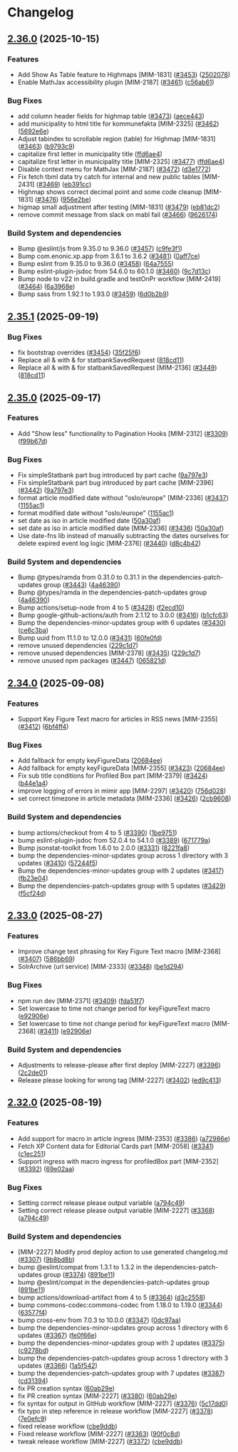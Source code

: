 # Changelog

## [2.36.0](https://github.com/statisticsnorway/mimir/compare/v2.35.1...v2.36.0) (2025-10-15)


### Features

* Add Show As Table feature to Highmaps [MIM-1831] ([#3453](https://github.com/statisticsnorway/mimir/issues/3453)) ([2502078](https://github.com/statisticsnorway/mimir/commit/25020788f1fb915a317b31ad5b1b93b1c73b7ef3))
* Enable MathJax accessibility plugin [MIM-2187] ([#3461](https://github.com/statisticsnorway/mimir/issues/3461)) ([c56ab61](https://github.com/statisticsnorway/mimir/commit/c56ab61690cabb31c8dbb5a4c694626ddf664143))


### Bug Fixes

* add column header fields for highmap table ([#3473](https://github.com/statisticsnorway/mimir/issues/3473)) ([aece443](https://github.com/statisticsnorway/mimir/commit/aece443abeede0640a632147836ee9e9ca27a9c8))
* add municipality to html title for kommunefakta [MIM-2325] ([#3462](https://github.com/statisticsnorway/mimir/issues/3462)) ([5692e6e](https://github.com/statisticsnorway/mimir/commit/5692e6e5a587cfd822a7daeb8fd2c65dd3bf36a4))
* Adjust tabindex to scrollable region (table) for Highmap [MIM-1831] ([#3463](https://github.com/statisticsnorway/mimir/issues/3463)) ([b9793c9](https://github.com/statisticsnorway/mimir/commit/b9793c9feaf1ceb6b532a0d59f74d73ac2b48bf9))
* capitalize first letter in municipality title ([ffd6ae4](https://github.com/statisticsnorway/mimir/commit/ffd6ae4147b2290b3c4ee588d0efa0f270a43f52))
* capitalize first letter in municipality title [MIM-2325] ([#3477](https://github.com/statisticsnorway/mimir/issues/3477)) ([ffd6ae4](https://github.com/statisticsnorway/mimir/commit/ffd6ae4147b2290b3c4ee588d0efa0f270a43f52))
* Disable context menu for MathJax [MIM-2187] ([#3472](https://github.com/statisticsnorway/mimir/issues/3472)) ([d3e1772](https://github.com/statisticsnorway/mimir/commit/d3e1772a282095bc1abe68b6b8a7cb122319701c))
* Fix fetch tbml data try catch for internal and new public tables [MIM-2431] ([#3469](https://github.com/statisticsnorway/mimir/issues/3469)) ([eb391cc](https://github.com/statisticsnorway/mimir/commit/eb391cc80b365294944f257a542e55e7eb98e51d))
* Highmap shows correct decimal point and some code cleanup [MIM-1831] ([#3476](https://github.com/statisticsnorway/mimir/issues/3476)) ([956e2be](https://github.com/statisticsnorway/mimir/commit/956e2beb5c5261b99e903fe7e3c8178c78d86aff))
* higmap small adjustment after testing [MIM-1831] ([#3479](https://github.com/statisticsnorway/mimir/issues/3479)) ([eb81dc2](https://github.com/statisticsnorway/mimir/commit/eb81dc29ee2e3a7e70c69355901198c40e57a3e3))
* remove commit message from slack on mabl fail ([#3466](https://github.com/statisticsnorway/mimir/issues/3466)) ([9626174](https://github.com/statisticsnorway/mimir/commit/9626174198104d617863f53e61699488951efda3))


### Build System and dependencies

* Bump @eslint/js from 9.35.0 to 9.36.0 ([#3457](https://github.com/statisticsnorway/mimir/issues/3457)) ([c9fe3f1](https://github.com/statisticsnorway/mimir/commit/c9fe3f1df4c9594d76868c1696acae0442e6f491))
* Bump com.enonic.xp.app from 3.6.1 to 3.6.2 ([#3481](https://github.com/statisticsnorway/mimir/issues/3481)) ([0aff7ce](https://github.com/statisticsnorway/mimir/commit/0aff7ce68f44ca255c8270931bd80fceb9498ad5))
* Bump eslint from 9.35.0 to 9.36.0 ([#3458](https://github.com/statisticsnorway/mimir/issues/3458)) ([64a7555](https://github.com/statisticsnorway/mimir/commit/64a755545316cee832e14fea0d8a72198838e427))
* Bump eslint-plugin-jsdoc from 54.6.0 to 60.1.0 ([#3460](https://github.com/statisticsnorway/mimir/issues/3460)) ([9c7d13c](https://github.com/statisticsnorway/mimir/commit/9c7d13c03956d1435e7fa678331475752703fc8f))
* Bump node to v22 in build.gradle and testOnPr workflow [MIM-2419] ([#3464](https://github.com/statisticsnorway/mimir/issues/3464)) ([6a3968e](https://github.com/statisticsnorway/mimir/commit/6a3968e8ac42d6063168d2e9b9805b0ea5edda05))
* Bump sass from 1.92.1 to 1.93.0 ([#3459](https://github.com/statisticsnorway/mimir/issues/3459)) ([6d0b2b9](https://github.com/statisticsnorway/mimir/commit/6d0b2b9ace18742b034aa6bb8cadc7b3109e38d9))

## [2.35.1](https://github.com/statisticsnorway/mimir/compare/v2.35.0...v2.35.1) (2025-09-19)


### Bug Fixes

* fix bootstrap overrides ([#3454](https://github.com/statisticsnorway/mimir/issues/3454)) ([35f25f6](https://github.com/statisticsnorway/mimir/commit/35f25f6f1077de3fd4983bd5b9172d2cdbf38027))
* Replace all & with &amp; for statbankSavedRequest ([818cd11](https://github.com/statisticsnorway/mimir/commit/818cd118402dc31f12df63f8cf669ba8047b21a7))
* Replace all & with &amp; for statbankSavedRequest [MIM-2136] ([#3449](https://github.com/statisticsnorway/mimir/issues/3449)) ([818cd11](https://github.com/statisticsnorway/mimir/commit/818cd118402dc31f12df63f8cf669ba8047b21a7))

## [2.35.0](https://github.com/statisticsnorway/mimir/compare/v2.34.0...v2.35.0) (2025-09-17)


### Features

* Add "Show less" functionality to Pagination Hooks [MIM-2312] ([#3309](https://github.com/statisticsnorway/mimir/issues/3309)) ([f99b67d](https://github.com/statisticsnorway/mimir/commit/f99b67d34b216f66fdded3d91f411fe3e4cee689))


### Bug Fixes

* Fix simpleStatbank part bug introduced by part cache ([9a797e3](https://github.com/statisticsnorway/mimir/commit/9a797e34e728a488d7714b17b94a037eb9c31cb7))
* Fix simpleStatbank part bug introduced by part cache [MIM-2396] ([#3442](https://github.com/statisticsnorway/mimir/issues/3442)) ([9a797e3](https://github.com/statisticsnorway/mimir/commit/9a797e34e728a488d7714b17b94a037eb9c31cb7))
* format article modified date without "oslo/europe" [MIM-2336] ([#3437](https://github.com/statisticsnorway/mimir/issues/3437)) ([1155ac1](https://github.com/statisticsnorway/mimir/commit/1155ac12dde5bbb8249d0c224971f45dfe3c8e1a))
* format modified date without "oslo/europe" ([1155ac1](https://github.com/statisticsnorway/mimir/commit/1155ac12dde5bbb8249d0c224971f45dfe3c8e1a))
* set date as iso in article modified date ([50a30af](https://github.com/statisticsnorway/mimir/commit/50a30af356711bdeb4c5b0eabd62d77ca36da4dd))
* set date as iso in article modified date [MIM-2336] ([#3436](https://github.com/statisticsnorway/mimir/issues/3436)) ([50a30af](https://github.com/statisticsnorway/mimir/commit/50a30af356711bdeb4c5b0eabd62d77ca36da4dd))
* Use date-fns lib instead of manually subtracting the dates ourselves for delete expired event log logic [MIM-2376] ([#3440](https://github.com/statisticsnorway/mimir/issues/3440)) ([d8c4b42](https://github.com/statisticsnorway/mimir/commit/d8c4b42a889c3715201c0406d9795c07bc1f9bc9))


### Build System and dependencies

* Bump @types/ramda from 0.31.0 to 0.31.1 in the dependencies-patch-updates group ([#3443](https://github.com/statisticsnorway/mimir/issues/3443)) ([4a46390](https://github.com/statisticsnorway/mimir/commit/4a463901ddf496cf13d3e0fc961433618a693c7a))
* Bump @types/ramda in the dependencies-patch-updates group ([4a46390](https://github.com/statisticsnorway/mimir/commit/4a463901ddf496cf13d3e0fc961433618a693c7a))
* Bump actions/setup-node from 4 to 5 ([#3428](https://github.com/statisticsnorway/mimir/issues/3428)) ([f2ecd10](https://github.com/statisticsnorway/mimir/commit/f2ecd10026ae6b084eff9085e18ce778e8a3198c))
* Bump google-github-actions/auth from 2.1.12 to 3.0.0 ([#3416](https://github.com/statisticsnorway/mimir/issues/3416)) ([b1cfc63](https://github.com/statisticsnorway/mimir/commit/b1cfc63743cb876b941558160a60fd1715f56767))
* Bump the dependencies-minor-updates group with 6 updates ([#3430](https://github.com/statisticsnorway/mimir/issues/3430)) ([ce6c3ba](https://github.com/statisticsnorway/mimir/commit/ce6c3ba06180f92d0af5bccdd9a63baf8941af29))
* Bump uuid from 11.1.0 to 12.0.0 ([#3431](https://github.com/statisticsnorway/mimir/issues/3431)) ([60fe0fd](https://github.com/statisticsnorway/mimir/commit/60fe0fde09584847de12bc8cbfd68d0407d307c8))
* remove unused dependencies ([229c1d7](https://github.com/statisticsnorway/mimir/commit/229c1d7f170e703460a9ce2250780b7fd9ad2902))
* remove unused dependencies [MIM-2378] ([#3435](https://github.com/statisticsnorway/mimir/issues/3435)) ([229c1d7](https://github.com/statisticsnorway/mimir/commit/229c1d7f170e703460a9ce2250780b7fd9ad2902))
* remove unused npm packages ([#3447](https://github.com/statisticsnorway/mimir/issues/3447)) ([065821d](https://github.com/statisticsnorway/mimir/commit/065821deb13455085e9fff05bd46e050d6d888e8))

## [2.34.0](https://github.com/statisticsnorway/mimir/compare/v2.33.0...v2.34.0) (2025-09-08)


### Features

* Support Key Figure Text macro for articles in RSS news [MIM-2355] ([#3412](https://github.com/statisticsnorway/mimir/issues/3412)) ([6bf4ff4](https://github.com/statisticsnorway/mimir/commit/6bf4ff4395883170420a640b30a226218fbb388e))


### Bug Fixes

* Add fallback for empty keyFigureData ([20684ee](https://github.com/statisticsnorway/mimir/commit/20684ee7b6fd3aa235cb3d7f5d979f793c0bfaa2))
* Add fallback for empty keyFigureData [MIM-2355] ([#3423](https://github.com/statisticsnorway/mimir/issues/3423)) ([20684ee](https://github.com/statisticsnorway/mimir/commit/20684ee7b6fd3aa235cb3d7f5d979f793c0bfaa2))
* Fix sub title conditions for Profiled Box part [MIM-2379] ([#3424](https://github.com/statisticsnorway/mimir/issues/3424)) ([b44e1a4](https://github.com/statisticsnorway/mimir/commit/b44e1a4a4603bb6cb9456fbb10070d659eaf6b66))
* improve logging of errors in mimir app [MIM-2297] ([#3420](https://github.com/statisticsnorway/mimir/issues/3420)) ([756d028](https://github.com/statisticsnorway/mimir/commit/756d0283638c4b41b94f1d52e4e1125ebd00ae7b))
* set correct timezone in article metadata [MIM-2336] ([#3426](https://github.com/statisticsnorway/mimir/issues/3426)) ([2cb9608](https://github.com/statisticsnorway/mimir/commit/2cb9608085450df87398605ad10c9bc2c48c1cad))


### Build System and dependencies

* bump actions/checkout from 4 to 5 ([#3390](https://github.com/statisticsnorway/mimir/issues/3390)) ([1be9751](https://github.com/statisticsnorway/mimir/commit/1be975135b802c6527cde40a4761401b7c71ab7b))
* bump eslint-plugin-jsdoc from 52.0.4 to 54.1.0 ([#3389](https://github.com/statisticsnorway/mimir/issues/3389)) ([671779a](https://github.com/statisticsnorway/mimir/commit/671779ae12c1108a4f7afcf32c888cbfc40624fb))
* Bump jsonstat-toolkit from 1.6.0 to 2.0.0 ([#3331](https://github.com/statisticsnorway/mimir/issues/3331)) ([8221fa8](https://github.com/statisticsnorway/mimir/commit/8221fa802bb7f334ea7a90329fe494005bff32e5))
* bump the dependencies-minor-updates group across 1 directory with 3 updates ([#3410](https://github.com/statisticsnorway/mimir/issues/3410)) ([57244f5](https://github.com/statisticsnorway/mimir/commit/57244f53df3f636ca899096e6b2f0ac61f6ba5f8))
* Bump the dependencies-minor-updates group with 2 updates ([#3417](https://github.com/statisticsnorway/mimir/issues/3417)) ([fb23e04](https://github.com/statisticsnorway/mimir/commit/fb23e0490d66e2157c1f389282308b899b8db3bf))
* Bump the dependencies-patch-updates group with 5 updates ([#3429](https://github.com/statisticsnorway/mimir/issues/3429)) ([f5cf24d](https://github.com/statisticsnorway/mimir/commit/f5cf24d09faf17cf27d1d1335c0bb6baab734a3c))

## [2.33.0](https://github.com/statisticsnorway/mimir/compare/v2.32.0...v2.33.0) (2025-08-27)


### Features

* Improve change text phrasing for Key Figure Text macro [MIM-2368] ([#3407](https://github.com/statisticsnorway/mimir/issues/3407)) ([586bb69](https://github.com/statisticsnorway/mimir/commit/586bb69a1493887032239ec7e2d1ca5e344a9ae0))
* SolrArchive (url service) [MIM-2333] ([#3348](https://github.com/statisticsnorway/mimir/issues/3348)) ([be1d294](https://github.com/statisticsnorway/mimir/commit/be1d294e4efef525aac79c7a7ad59c837fdcfe50))


### Bug Fixes

* npm run dev [MIM-2371] ([#3409](https://github.com/statisticsnorway/mimir/issues/3409)) ([fda51f7](https://github.com/statisticsnorway/mimir/commit/fda51f74ae2e5e2c95f9c1a5e63f692f99eaf88c))
* Set lowercase to time not change period for keyFigureText macro ([e92906e](https://github.com/statisticsnorway/mimir/commit/e92906e0c91bcfdc66508eaabde8ceaf351f0588))
* Set lowercase to time not change period for keyFigureText macro [MIM-2368] ([#3411](https://github.com/statisticsnorway/mimir/issues/3411)) ([e92906e](https://github.com/statisticsnorway/mimir/commit/e92906e0c91bcfdc66508eaabde8ceaf351f0588))


### Build System and dependencies

* Adjustments to release-please after first deploy [MIM-2227] ([#3396](https://github.com/statisticsnorway/mimir/issues/3396)) ([2c2de01](https://github.com/statisticsnorway/mimir/commit/2c2de016299b597db4152c514252a9118e40b451))
* Release please looking for wrong tag [MIM-2227] ([#3402](https://github.com/statisticsnorway/mimir/issues/3402)) ([ed9c413](https://github.com/statisticsnorway/mimir/commit/ed9c4130e1e247a8f23dd6c207519b38d12fa9e1))

## [2.32.0](https://github.com/statisticsnorway/mimir/compare/mimir-v2.31.0...mimir-v2.32.0) (2025-08-19)


### Features

* Add support for macro in article ingress [MIM-2353] ([#3386](https://github.com/statisticsnorway/mimir/issues/3386)) ([a72986e](https://github.com/statisticsnorway/mimir/commit/a72986e69fdba39fc746df5853360c839c431c83))
* Fetch XP Content data for Editorial Cards part [MIM-2058] ([#3341](https://github.com/statisticsnorway/mimir/issues/3341)) ([c1ec251](https://github.com/statisticsnorway/mimir/commit/c1ec251d9e2901803c89170c9afb4c2e0f62053b))
* Support ingress with macro ingress for profiledBox part [MIM-2352] ([#3392](https://github.com/statisticsnorway/mimir/issues/3392)) ([69e02aa](https://github.com/statisticsnorway/mimir/commit/69e02aa5139557468f62f0aa7dcb07ab29556d15))


### Bug Fixes

* Setting correct release please output variable ([a794c49](https://github.com/statisticsnorway/mimir/commit/a794c49935b3151fb199c326284f635706eda859))
* Setting correct release please output variable [MIM-2227] ([#3368](https://github.com/statisticsnorway/mimir/issues/3368)) ([a794c49](https://github.com/statisticsnorway/mimir/commit/a794c49935b3151fb199c326284f635706eda859))


### Build System and dependencies

* [MIM-2227] Modify prod deploy action to use generated changelog.md ([#3307](https://github.com/statisticsnorway/mimir/issues/3307)) ([9b8bd8b](https://github.com/statisticsnorway/mimir/commit/9b8bd8bf6785c775c800a932a21bf31f6c5e9611))
* bump @eslint/compat from 1.3.1 to 1.3.2 in the dependencies-patch-updates group ([#3374](https://github.com/statisticsnorway/mimir/issues/3374)) ([891be11](https://github.com/statisticsnorway/mimir/commit/891be113029d22a6da66a7f2480d8310197ab5ca))
* bump @eslint/compat in the dependencies-patch-updates group ([891be11](https://github.com/statisticsnorway/mimir/commit/891be113029d22a6da66a7f2480d8310197ab5ca))
* bump actions/download-artifact from 4 to 5 ([#3364](https://github.com/statisticsnorway/mimir/issues/3364)) ([d3c2558](https://github.com/statisticsnorway/mimir/commit/d3c2558db5abc097f25f5a4d690545a2f1fec5c7))
* bump commons-codec:commons-codec from 1.18.0 to 1.19.0 ([#3344](https://github.com/statisticsnorway/mimir/issues/3344)) ([63577f4](https://github.com/statisticsnorway/mimir/commit/63577f49587210269b9838205d3ca23909586489))
* bump cross-env from 7.0.3 to 10.0.0 ([#3347](https://github.com/statisticsnorway/mimir/issues/3347)) ([0dc97aa](https://github.com/statisticsnorway/mimir/commit/0dc97aa7b4b770ed045c69c64bf870295654401b))
* bump the dependencies-minor-updates group across 1 directory with 6 updates ([#3367](https://github.com/statisticsnorway/mimir/issues/3367)) ([fe0f66e](https://github.com/statisticsnorway/mimir/commit/fe0f66e6a88bee12a7b768ef0775daa675558c86))
* bump the dependencies-minor-updates group with 2 updates ([#3375](https://github.com/statisticsnorway/mimir/issues/3375)) ([c9278bd](https://github.com/statisticsnorway/mimir/commit/c9278bde0a49b3c15ba64901eb0900a9671c556a))
* bump the dependencies-patch-updates group across 1 directory with 3 updates ([#3366](https://github.com/statisticsnorway/mimir/issues/3366)) ([1a5f542](https://github.com/statisticsnorway/mimir/commit/1a5f5427e59b8dacf9ce96656e48310527be851c))
* bump the dependencies-patch-updates group with 7 updates ([#3387](https://github.com/statisticsnorway/mimir/issues/3387)) ([cd31394](https://github.com/statisticsnorway/mimir/commit/cd3139478995deeeb4b9238818a73600d2ae45ef))
* fix PR creation syntax ([60ab29e](https://github.com/statisticsnorway/mimir/commit/60ab29ed587c316bc563359c95656456a893f45c))
* fix PR creation syntax [MIM-2227] ([#3380](https://github.com/statisticsnorway/mimir/issues/3380)) ([60ab29e](https://github.com/statisticsnorway/mimir/commit/60ab29ed587c316bc563359c95656456a893f45c))
* fix syntax for output in GitHub workflow [MIM-2227] ([#3376](https://github.com/statisticsnorway/mimir/issues/3376)) ([5c17dd0](https://github.com/statisticsnorway/mimir/commit/5c17dd04b29a635125a12c86ee1310a3ce1c1171))
* fix typo in step reference in release workflow [MIM-2227] ([#3378](https://github.com/statisticsnorway/mimir/issues/3378)) ([7e0efc9](https://github.com/statisticsnorway/mimir/commit/7e0efc93a26249c71fed14565f6e74f9307a5ccd))
* fixed release workflow ([cbe9ddb](https://github.com/statisticsnorway/mimir/commit/cbe9ddbe7f937ff1d1831c920dbfe05749f89cc6))
* Fixed release workflow [MIM-2227] ([#3363](https://github.com/statisticsnorway/mimir/issues/3363)) ([90f0c8d](https://github.com/statisticsnorway/mimir/commit/90f0c8d345e95676446799ed634309a02defae92))
* tweak release workflow [MIM-2227] ([#3372](https://github.com/statisticsnorway/mimir/issues/3372)) ([cbe9ddb](https://github.com/statisticsnorway/mimir/commit/cbe9ddbe7f937ff1d1831c920dbfe05749f89cc6))
